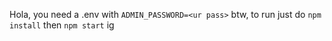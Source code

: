 Hola, you need a .env with `ADMIN_PASSWORD=<ur pass>` btw, to run just do ```npm install``` then ```npm start``` ig
